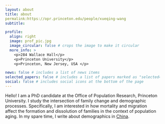 ```yaml
---
layout: about
title: about
permalink:https://opr.princeton.edu/people/xueqing-wang
subtitle:

profile: 
  align: right
  image: prof_pic.jpg
  image_circular: false # crops the image to make it circular
  more_info: >
    <p>284 Wallace Hall</p>
    <p>Princeton University</p>
    <p>Princeton, New Jersey, USA </p>

news: false # includes a list of news items
selected_papers: false # includes a list of papers marked as "selected={true}"
social: false # includes social icons at the bottom of the page
---
```


Hello! I am a PhD candidate at the Office of Population Research, Princeton University. I study the intersection of family change and demographic processes. Specifically, I am interested in how mortality and migration affect the formation and dissolution of families in the context of population aging. In my spare time, I write about demographics in [China](https://scientificamerican.com/article/chinas-population-could-shrink-to-half-by-2100/).

